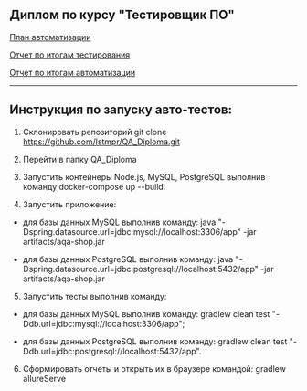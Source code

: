 ## Диплом по курсу "Тестировщик ПО"

[План автоматизации](https://github.com/lstmpr/QA_Diploma/blob/a5e709d4861e6dd1a60ed80ebe588ab90c96b9e4/docs/plan.md)

[Отчет по итогам тестирования](https://github.com/lstmpr/QA_Diploma/blob/f2e161d79be615c9f4e03a5b1e089acb4792f31a/docs/Report.md)

[Отчет по итогам автоматизации](https://github.com/lstmpr/QA_Diploma/blob/447a771e8e71c29d7477f50a2c07b273c81a3019/docs/Summary.md)

---------------------

## Инструкция по запуску авто-тестов:

1. Склонировать репозиторий
git clone https://github.com/lstmpr/QA_Diploma.git
2. Перейти в папку QA_Diploma
3. Запустить контейнеры Node.js, MySQL, PostgreSQL выполнив команду docker-compose up --build.

4. Запустить приложение:

* для базы данных MySQL выполнив команду: java "-Dspring.datasource.url=jdbc:mysql://localhost:3306/app" -jar artifacts/aqa-shop.jar

* для базы данных PostgreSQL выполнив команду: java "-Dspring.datasource.url=jdbc:postgresql://localhost:5432/app" -jar artifacts/aqa-shop.jar


5. Запустить тесты выполнив команду:

* для базы данных MySQL выполнив команду: gradlew clean test "-Ddb.url=jdbc:mysql://localhost:3306/app";

* для базы данных PostgreSQL выполнив команду: gradlew clean test "-Ddb.url=jdbc:postgresql://localhost:5432/app".

6. Сформировать отчеты и открыть их в браузере командой:
gradlew allureServe

